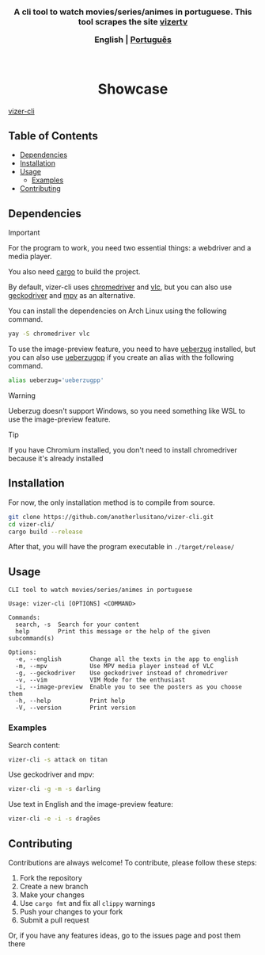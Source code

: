 <h3 align="center">
A cli tool to watch movies/series/animes in portuguese. This tool scrapes the site <a href="https://vizertv.in">vizertv</a>
    <p>
        <b>English</b> |
        <a href="https://github.com/anotherlusitano/vizer-cli/blob/main/README-pt.md">Рortuguês</a>
    </p>
</h3>
<br>

<h1 align="center">
 Showcase
</h1>

[vizer-cli](https://github.com/anotherlusitano/vizer-cli/assets/108989500/9e4d75a4-7f92-4cb2-acf0-73c3f7d7d93d)

## Table of Contents

- [Dependencies](#dependencies)
- [Installation](#installation)
- [Usage](#usage)
  - [Examples](#examples)
- [Contributing](#contributing)

## Dependencies

> [!IMPORTANT]
> For the program to work, you need two essential things: a webdriver and a media player.
>
> You also need [cargo](https://doc.rust-lang.org/cargo/getting-started/installation.html) to build the project.

By default, vizer-cli uses [chromedriver](https://developer.chrome.com/docs/chromedriver) and [vlc](https://www.videolan.org/vlc/), but you can also use [geckodriver](https://github.com/mozilla/geckodriver/releases) and [mpv](https://mpv.io/) as an alternative.

You can install the dependencies on Arch Linux using the following command.

```sh
yay -S chromedriver vlc
```

To use the image-preview feature, you need to have [ueberzug](https://github.com/ueber-devel/ueberzug) installed, but you can also use [ueberzugpp](https://github.com/jstkdng/ueberzugpp) if you create an alias with the following command.

```sh
alias ueberzug='ueberzugpp'
```

> [!WARNING]
> Ueberzug doesn't support Windows, so you need something like WSL to use the image-preview feature.

> [!TIP]
> If you have Chromium installed, you don't need to install chromedriver because it's already installed

## Installation

For now, the only installation method is to compile from source.

```sh
git clone https://github.com/anotherlusitano/vizer-cli.git
cd vizer-cli/
cargo build --release
```

After that, you will have the program executable in `./target/release/`

## Usage

```
CLI tool to watch movies/series/animes in portuguese

Usage: vizer-cli [OPTIONS] <COMMAND>

Commands:
  search, -s  Search for your content
  help        Print this message or the help of the given subcommand(s)

Options:
  -e, --english        Change all the texts in the app to english
  -m, --mpv            Use MPV media player instead of VLC
  -g, --geckodriver    Use geckodriver instead of chromedriver
  -v, --vim            VIM Mode for the enthusiast
  -i, --image-preview  Enable you to see the posters as you choose them
  -h, --help           Print help
  -V, --version        Print version
```

### Examples

Search content:

```sh
vizer-cli -s attack on titan
```

Use geckodriver and mpv:

```sh
vizer-cli -g -m -s darling
```

Use text in English and the image-preview feature:

```sh
vizer-cli -e -i -s dragões
```

## Contributing

Contributions are always welcome! To contribute, please follow these steps:

1. Fork the repository
2. Create a new branch
3. Make your changes
4. Use `cargo fmt` and fix all `clippy` warnings
5. Push your changes to your fork
6. Submit a pull request

Or, if you have any features ideas, go to the issues page and post them there
